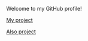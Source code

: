 Welcome to my GitHub profile!

[My project]([**github.com/MaryaMalyshkina](https://github.com/MaryaMalyshkina/MaryaMalyshkina.git))


[Also project](https://github.com/MaryaMalyshkina/MaryaMalyshkina.git)
